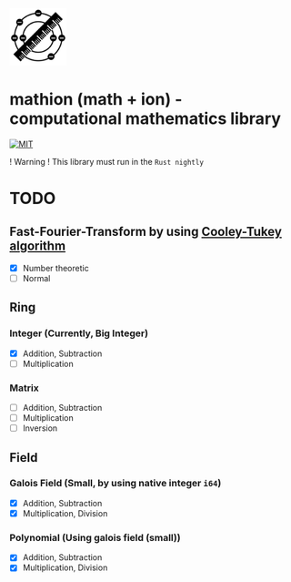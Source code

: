 <img src="./mathion-logo.png" width="20%" height="20%" title="test" alt="mathion-logo"></img>
# mathion (math + ion) - computational mathematics library
[![MIT][s1]][li]

[s1]: https://img.shields.io/badge/License-MIT-blue.svg

[li]: LICENSE
! Warning ! This library must run in the `Rust nightly`
# TODO
## Fast-Fourier-Transform by using [Cooley-Tukey algorithm](https://en.wikipedia.org/wiki/Cooley%E2%80%93Tukey_FFT_algorithm)
- [x] Number theoretic
- [ ] Normal
## Ring
### Integer (Currently, Big Integer)
- [x] Addition, Subtraction
- [ ] Multiplication
### Matrix
- [ ] Addition, Subtraction
- [ ] Multiplication
- [ ] Inversion
## Field
### Galois Field (Small, by using native integer `i64`)
- [x] Addition, Subtraction
- [x] Multiplication, Division
### Polynomial (Using galois field (small))
- [x] Addition, Subtraction
- [x] Multiplication, Division

